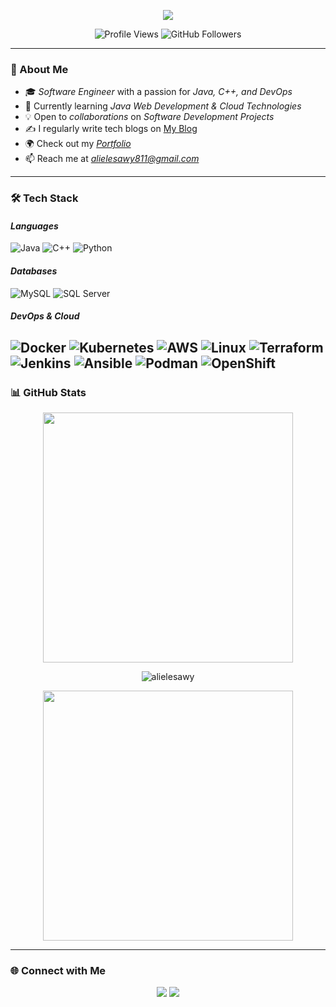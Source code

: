 <!-- README.md -->

<p align="center">
  <img src="https://readme-typing-svg.herokuapp.com?font=Fira+Code&pause=1000&color=42A5F5&center=true&width=600&lines=Hi+%F0%9F%91%8B%2C+I'm+Amir+Mamdouh!;Software+Engineer+%7C+Java+%7C+DevOps;Open+Source+Contributor+%7C+Tech+Blogger" />
</p>

<p align="center">
  <img src="https://komarev.com/ghpvc/?username=alielesawy&label=Profile%20views&color=42A5F5&style=flat" alt="Profile Views" />
  <img src="https://img.shields.io/github/followers/alielesawy?label=Followers&style=social" alt="GitHub Followers" />
</p>

---

### 🚀 About Me
- 🎓 *Software Engineer* with a passion for *Java, C++, and DevOps*
- 🌱 Currently learning *Java Web Development & Cloud Technologies*
- 💡 Open to *collaborations* on *Software Development Projects*
- ✍️ I regularly write tech blogs on [My Blog](https://blog.aliesmail.tech)  
- 🌍 Check out my *[Portfolio](https://aliesmail.tech)*  
- 📫 Reach me at *alielesawy811@gmail.com*

---

### 🛠️ Tech Stack

#### *Languages*
![Java](https://img.shields.io/badge/Java-ED8B00?style=for-the-badge&logo=java&logoColor=white)
![C++](https://img.shields.io/badge/C++-00599C?style=for-the-badge&logo=cplusplus&logoColor=white)
![Python](https://img.shields.io/badge/Python-3776AB?style=for-the-badge&logo=python&logoColor=white)

#### *Databases*
![MySQL](https://img.shields.io/badge/MySQL-4479A1?style=for-the-badge&logo=mysql&logoColor=white)
![SQL Server](https://img.shields.io/badge/SQL%20Server-CC2927?style=for-the-badge&logo=microsoft-sql-server&logoColor=white)

#### *DevOps & Cloud*
![Docker](https://img.shields.io/badge/Docker-2496ED?style=for-the-badge&logo=docker&logoColor=white)
![Kubernetes](https://img.shields.io/badge/Kubernetes-326CE5?style=for-the-badge&logo=kubernetes&logoColor=white)
![AWS](https://img.shields.io/badge/AWS-232F3E?style=for-the-badge&logo=amazon-aws&logoColor=white)
![Linux](https://img.shields.io/badge/Linux-FCC624?style=for-the-badge&logo=linux&logoColor=black)
![Terraform](https://img.shields.io/badge/Terraform-623CE4?style=for-the-badge&logo=terraform&logoColor=white)
![Jenkins](https://img.shields.io/badge/Jenkins-D24939?style=for-the-badge&logo=jenkins&logoColor=white)
![Ansible](https://img.shields.io/badge/Ansible-EE0000?style=for-the-badge&logo=ansible&logoColor=white)
![Podman](https://img.shields.io/badge/Podman-89CFF0?style=for-the-badge&logo=podman&logoColor=white)
![OpenShift](https://img.shields.io/badge/OpenShift-EE0000?style=for-the-badge&logo=redhatopenshift&logoColor=white)
---

### 📊 GitHub Stats

<p align="center">
  <img src="https://github-readme-stats.vercel.app/api?username=alielesawy&show_icons=true&theme=tokyonight" width="400px" />
</p>
<p align="center">
  <img align="center" src="https://github-readme-streak-stats.herokuapp.com/?user=alielesawy&" alt="alielesawy" />
</p>

<p align="center">
  <img src="https://github-readme-stats.vercel.app/api/top-langs/?username=alielesawy&layout=compact&theme=tokyonight" width="400px" />
</p>

---

### 🌐 Connect with Me

<p align="center">
  <a href="https://linkedin.com/in/alielesawy"><img src="https://img.shields.io/badge/LinkedIn-0077B5?style=for-the-badge&logo=linkedin&logoColor=white"></a>
  <a href="https://github.com/alielesawy"><img src="https://img.shields.io/badge/GitHub-181717?style=for-the-badge&logo=github&logoColor=white"></a>
</p>
